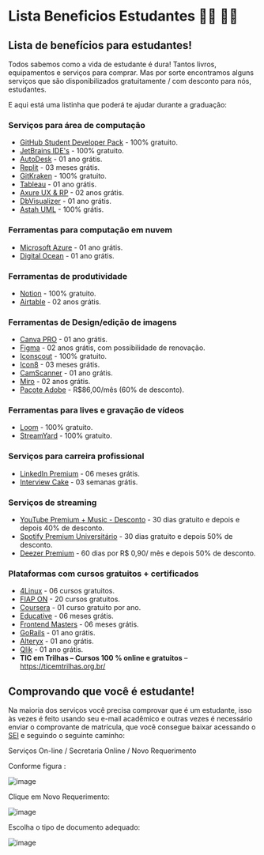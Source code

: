 # Lista Beneficios Estudantes 👩‍🎓 👨‍🎓


##  Lista de benefícios para estudantes!

Todos sabemos como a vida de estudante é dura! Tantos livros, equipamentos e serviços para comprar. Mas por sorte encontramos alguns serviços que são disponibilizados gratuitamente / com desconto para nós, estudantes. 

E aqui está uma listinha que poderá te ajudar durante a graduação: 


### Serviços para área de computação

- [GitHub Student Developer Pack](https://education.github.com/pack) - 100% gratuito.
- [JetBrains IDE's](https://www.jetbrains.com/community/education/) - 100% gratuito.
- [AutoDesk](https://www.autodesk.com/education/edu-software/overview?sorting=featured&filters=individual) - 01 ano grátis.
- [Replit](https://replit.com/site/github-students) - 03 meses grátis.
- [GitKraken](https://www.gitkraken.com/github-student-developer-pack) - 100% gratuito.
- [Tableau](https://www.tableau.com/pt-br/academic/students) - 01 ano grátis.
- [Axure UX & RP](https://www.axure.com/edu) - 02 anos grátis.
- [DbVisualizer](https://www.dbvis.com/pricing/#academic) - 01 ano grátis.
- [Astah UML](https://astah.net/products/free-student-license/) - 100% grátis.

### Ferramentas para computação em nuvem
- [Microsoft Azure](https://azure.microsoft.com/pt-br/offers/ms-azr-0170p/) - 01 ano grátis.
- [Digital Ocean](https://www.digitalocean.com/github-students) - 01 ano grátis.

### Ferramentas de produtividade

- [Notion](https://www.notion.so/product/notion-for-education) - 100% gratuito.
- [Airtable](https://support.airtable.com/hc/en-us/articles/4403566604695-Student-plan-Extended-trial-) - 02 anos grátis.

### Ferramentas de Design/edição de imagens
- [Canva PRO](https://www.canva.com/education/github/) - 01 ano grátis.
- [Figma](https://www.figma.com/education/) - 02 anos grátis, com possibilidade de renovação.
- [Iconscout](https://iconscout.com/github-students) - 100% gratuito.
- [Icon8](https://icons8.com.br/github-students) - 03 meses grátis.
- [CamScanner](https://mo.camscanner.com/user/uniStuActivity) - 01 ano grátis.
- [Miro](https://miro.com/education-whiteboard/) - 02 anos grátis.
- [Pacote Adobe](https://www.adobe.com/br/creativecloud/buy/students.html) - R$86,00/mês (60% de desconto).

### Ferramentas para lives e gravação de vídeos
- [Loom](https://www.loom.com/education) - 100% gratuito.
- [StreamYard](https://streamyard.com/github-students) - 100% gratuito.

### Serviços para carreira profissional
- [LinkedIn Premium](https://members.linkedin.com/pt-br/estudante/linkedin-premium) - 06 meses grátis.
- [Interview Cake](https://www.interviewcake.com/github-students) - 03 semanas grátis.

### Serviços de streaming
- [YouTube Premium + Music - Desconto](https://www.youtube.com/premium/student) - 30 dias gratuito e depois e depois 40% de desconto.
- [Spotify Premium Universitário](https://www.spotify.com/br/student/) - 30 dias gratuito e depois 50% de desconto.
- [Deezer Premium](https://www.deezer.com/br/offers/student) - 60 dias por R$ 0,90/ mês e depois 50% de desconto.

 
 ### Plataformas com cursos gratuitos + certificados
 - [4Linux](https://4linux.com.br/cursos/cursos-gratuitos/) - 06 cursos gratuitos.
 - [FIAP ON](https://on.fiap.com.br) - 20 cursos gratuitos.
 - [Coursera](https://www.coursera.org/for-university-and-college-students) - 01 curso gratuito por ano.
 - [Educative](https://www.educative.io/github-students) - 06 meses grátis.
 - [Frontend Masters](https://frontendmasters.com/welcome/github-student-developers/) - 06 meses grátis.
 - [GoRails](https://gorails.com/github-students) - 01 ano grátis.
 - [Alteryx](https://www.alteryx.com/pt-br/sparked/students) - 01 ano grátis.
 - [Qlik](https://www.qlik.com/us/academicprogram) - 01 ano grátis.
- **TIC em Trilhas – Cursos 100 % online e gratuitos** – https://ticemtrilhas.org.br/


## Comprovando que você é estudante!

Na maioria dos serviços você precisa comprovar que é um estudante, isso às vezes é feito usando seu e-mail acadêmico e outras vezes é necessário enviar o comprovante de matrícula, que você consegue baixar acessando o [SEI](https://sei.univesp.br) e seguindo o seguinte caminho: 

Serviços On-line / Secretaria Online / Novo Requerimento 

Conforme figura : 

![image](https://user-images.githubusercontent.com/72423464/166171357-01a34909-02af-443a-8588-8c249ee6d37f.png)

Clique em Novo Requerimento: 

![image](https://user-images.githubusercontent.com/72423464/166172374-325109bc-0e77-4048-8db4-fb0e2fbb89a4.png)

Escolha o tipo de documento adequado: 

![image](https://user-images.githubusercontent.com/72423464/166172484-19f6c1e0-6e1c-4b3c-a4d7-ca34b0dbbd92.png)

